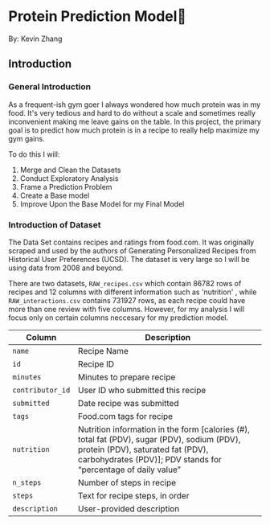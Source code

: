 # Protein Prediction Model🍗
By: Kevin Zhang

## Introduction

### General Introduction
As a frequent-ish gym goer I always wondered how much protein was in my food. It's very tedious and hard to do without a scale and sometimes really inconvenient making me leave gains on the table. In this project, the primary goal is to predict how much protein is in a recipe to really help maximize my gym gains. 

To do this I will:
1. Merge and Clean the Datasets
2. Conduct Exploratory Analysis
3. Frame a Prediction Problem
4. Create a Base model
5. Improve Upon the Base Model for my Final Model

### Introduction of Dataset
The Data Set contains recipes and ratings from food.com. It was originally scraped and used by the authors of Generating Personalized Recipes from Historical User Preferences (UCSD). The dataset is very large so I will be using data from 2008 and beyond. 

There are two datasets, `RAW_recipes.csv` which contain 86782 rows of recipes and 12 columns with different information such as 'nutrition' , while `RAW_interactions.csv` contains 731927 rows, as each recipe could have more than one review with five columns. However, for my analysis I will focus only on certain columns neccesary for my prediction model. 

| Column      | Description |
|-------------|-------------|
| `name`      | Recipe Name     |
| `id` | Recipe ID     |
| `minutes` | Minutes to prepare recipe     |
| `contributor_id` | User ID who submitted this recipe     |
| `submitted`   | Date recipe was submitted    |
| `tags`      | Food.com tags for recipe     |
| `nutrition` | Nutrition information in the form [calories (#), total fat (PDV), sugar (PDV), sodium (PDV), protein (PDV), saturated fat (PDV), carbohydrates (PDV)]; PDV stands for “percentage of daily value”     |
| `n_steps` | Number of steps in recipe     |
| `steps` | Text for recipe steps, in order     |
| `description`   | User-provided description    |
